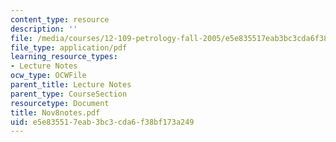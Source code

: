 ```yaml
---
content_type: resource
description: ''
file: /media/courses/12-109-petrology-fall-2005/e5e835517eab3bc3cda6f38bf173a249_Nov8notes.pdf
file_type: application/pdf
learning_resource_types:
- Lecture Notes
ocw_type: OCWFile
parent_title: Lecture Notes
parent_type: CourseSection
resourcetype: Document
title: Nov8notes.pdf
uid: e5e83551-7eab-3bc3-cda6-f38bf173a249
---
```


